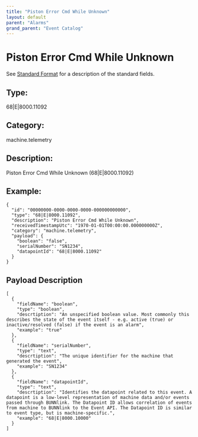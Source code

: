 ```yaml
---
title: "Piston Error Cmd While Unknown"
layout: default
parent: "Alarms"
grand_parent: "Event Catalog"
---
```


# Piston Error Cmd While Unknown

See [Standard Format](/event-subscriptions/event-format) for a description of the standard fields.

## Type:

68\|E\|8000.11092

## Category:

machine.telemetry

## Description: 

Piston Error Cmd While Unknown (68\|E\|8000.11092)

## Example:

```
{
  "id": "00000000-0000-0000-0000-000000000000",
  "type": "68|E|8000.11092",
  "description": "Piston Error Cmd While Unknown",
  "receivedTimestampUtc": "1970-01-01T00:00:00.000000000Z",
  "category": "machine.telemetry",
  "payload": {
    "boolean": "false",
    "serialNumber": "SN1234",
    "datapointId": "68|E|8000.11092"
  }
}
```

## Payload Description

```
[
  {
    "fieldName": "boolean",
    "type": "boolean",
    "descrtiption": "An unspecified boolean value. Most commonly this describes the state of the event itself - e.g. active (true) or inactive/resolved (false) if the event is an alarm",
    "example": "true"
  },
  {
    "fieldName": "serialNumber",
    "type": "text",
    "descrtiption": "The unique identifier for the machine that generated the event",
    "example": "SN1234"
  },
  {
    "fieldName": "datapointId",
    "type": "text",
    "descrtiption": "Identifies the datapoint related to this event. A datapoint is a low-level representation of machine data and/or events passed through BUNNlink. The Datapoint ID allows correlation of events from machine to BUNNlink to the Event API. The Datapoint ID is similar to event type, but is machine-specific.",
    "example": "68|E|8000.10000"
  }
]
```

